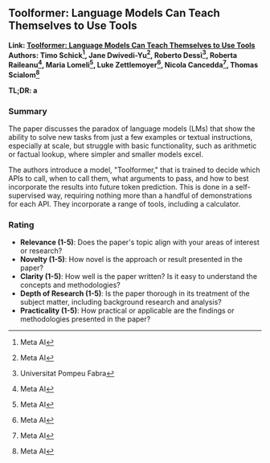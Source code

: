 ## Toolformer: Language Models Can Teach Themselves to Use Tools

**Link: [Toolformer: Language Models Can Teach Themselves to Use Tools](https://arxiv.org/abs/2302.04761)**
**Authors: Timo Schick[^1], Jane Dwivedi-Yu[^1], Roberto Dessì[^2], Roberta Raileanu[^1], Maria Lomeli[^1], Luke Zettlemoyer[^1], Nicola Cancedda[^1], Thomas Scialom[^1]**

[^1]: Meta AI
[^2]: Universitat Pompeu Fabra


**TL;DR: a**

### Summary

The paper discusses the paradox of language models (LMs) that show the ability to solve new tasks from just a few examples or textual instructions, especially at scale, but struggle with basic functionality, such as arithmetic or factual lookup, where simpler and smaller models excel.

The authors introduce a model, "Toolformer," that is trained to decide which APIs to call, when to call them, what arguments to pass, and how to best incorporate the results into future token prediction. This is done in a self-supervised way, requiring nothing more than a handful of demonstrations for each API. They incorporate a range of tools, including a calculator.

### Rating

- **Relevance (1-5)**: Does the paper's topic align with your areas of interest or research?
- **Novelty (1-5)**: How novel is the approach or result presented in the paper?
- **Clarity (1-5)**: How well is the paper written? Is it easy to understand the concepts and methodologies?
- **Depth of Research (1-5)**: Is the paper thorough in its treatment of the subject matter, including background research and analysis?
- **Practicality (1-5)**: How practical or applicable are the findings or methodologies presented in the paper?
